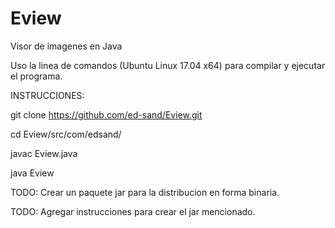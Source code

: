 # Eview
Visor de imagenes en Java

Uso la linea de comandos (Ubuntu Linux 17.04 x64) para compilar y ejecutar el programa.

INSTRUCCIONES:


  git clone https://github.com/ed-sand/Eview.git

  cd Eview/src/com/edsand/

  javac Eview.java

  java Eview


TODO: Crear un paquete jar para la distribucion en forma binaria.

TODO: Agregar instrucciones para crear el jar mencionado.
